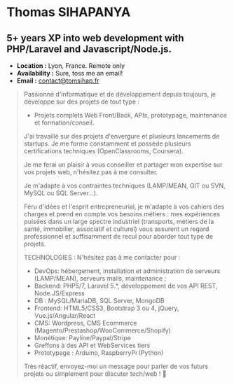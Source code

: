 # Thomas SIHAPANYA
## 5+ years XP into web development with PHP/Laravel and Javascript/Node.js.

- **Location :** Lyon, France. Remote only
- **Availability :** Sure, toss me an email!
- **Email :** contact@tomsihap.fr



> Passionné d'informatique et de développement depuis toujours, je développe sur des projets de tout type :
>
> - Projets complets Web Front/Back, APIs, prototypage, maintenance et formation/conseil.
>
> J'ai travaillé sur des projets d'envergure et plusieurs lancements de startups. Je me forme constamment et possède plusieurs certifications techniques (OpenClassrooms, Coursera).
>
> Je me ferai un plaisir à vous conseiller et partager mon expertise sur vos projets web, n'hésitez pas à me consulter.
>
> Je m'adapte à vos contraintes techniques (LAMP/MEAN, GIT ou SVN, MySQL ou SQL Server...).
>
> Féru d'idées et l'esprit entrepreneurial, je m'adapte à vos cahiers des charges et prend en compte vos besoins métiers : mes expériences puisées dans un large spectre industriel (transports, métiers de la santé, immobilier, associatif et culturel) vous assurent un regard professionnel et suffisamment de recul pour aborder tout type de projets.
>
> TECHNOLOGIES :
> N'hésitez pas à me contacter pour :
>
> - DevOps: hébergement, installation et administration de serveurs (LAMP/MEAN), serveurs mails, maintenance ;
> - Backend: PHP5/7, Laravel 5.*, développement de vos API REST, Node.JS/Express
> - DB : MySQL/MariaDB, SQL Server, MongoDB
> - Frontend: HTML5/CSS3, Bootstrap 3 ou 4, jQuery, Vue.js/Angular/React
> - CMS: Wordpress, CMS Ecommerce (Magento/Prestashop/WooCommerce/Shopify)
> - Monétique: Payline/Paypal/Stripe
> - Greffons à des API et WebServices tiers
> - Prototypage : Arduino, RaspberryPi (Python)
>
> Très réactif, envoyez-moi un message pour parler de vos futurs projets ou simplement pour discuter tech/web ! 🚀

